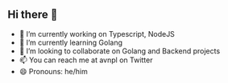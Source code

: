 ## Hi there 👋

- 🔭 I’m currently working on Typescript, NodeJS
- 🌱 I’m currently learning Golang
- 👯 I’m looking to collaborate on Golang and Backend projects
- 📫 You can reach me at avnpl on Twitter
- 😄 Pronouns: he/him
